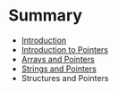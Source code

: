 # Summary

* [Introduction](README.md)
* [Introduction to Pointers](introduction_to_pointers.md)
* [Arrays and Pointers](arrays_and_pointers.md)
* [Strings and Pointers](strings_and_pointers.md)
* Structures and Pointers


